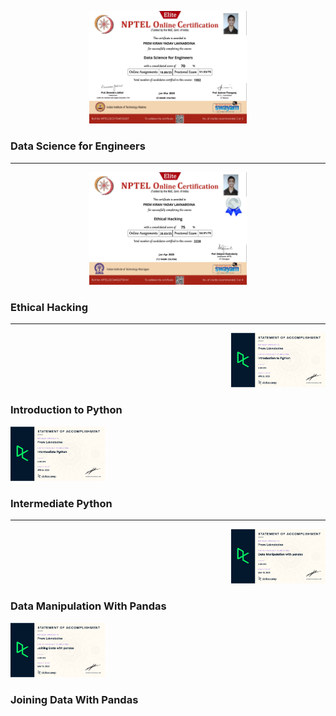 <p align="center"><img width=50% src="https://github.com/Ashuradhipathi/Ashuradhipathi/blob/main/hall_of_fame/Data%20Science%20for%20Engineers%20.jpg"></p>
<p align="center"><h3>Data Science for Engineers</h3></p>
<hr>


<p align="center"><img width=50% src="https://github.com/Ashuradhipathi/Ashuradhipathi/blob/main/hall_of_fame/Ethical%20Hacking%20.jpg"></p>
<p align="center"><h3>Ethical Hacking</h3></p>
<hr>

<p align="right"><img width=30% src="https://github.com/Ashuradhipathi/Ashuradhipathi/blob/main/hall_of_fame/Introduction_To_Python.jpg"></p>
<p align="right"><h3>Introduction to Python</h3></p>
<p align="left"><img width=30% src="https://github.com/Ashuradhipathi/Ashuradhipathi/blob/main/hall_of_fame/Intermediate_Python.jpg"></p>
<p align="left"><h3>Intermediate Python</h3></p>

<hr>

<p align="right"><img width=30% src="https://github.com/Ashuradhipathi/Ashuradhipathi/blob/main/hall_of_fame/Data_Manipulation_With_Pandas.jpg"></p>
<p align="right"><h3>Data Manipulation With Pandas</h3></p>
<p align="left"><img width=30% src="https://github.com/Ashuradhipathi/Ashuradhipathi/blob/main/hall_of_fame/Joining_Data_With_Pandas.jpg"></p>
<p align="left"><h3>Joining Data With Pandas</h3></p>





